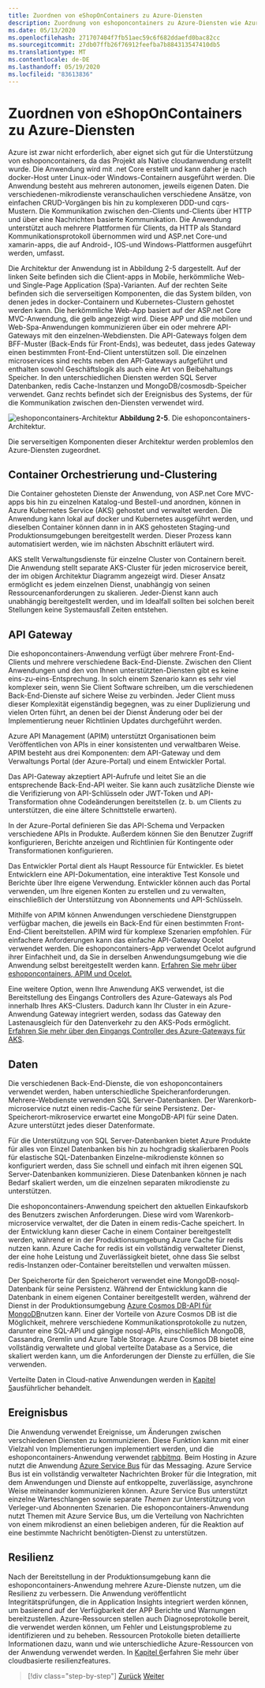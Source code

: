 ```yaml
---
title: Zuordnen von eShopOnContainers zu Azure-Diensten
description: Zuordnung von eshoponcontainers zu Azure-Diensten wie Azure Kubernetes Service, API-Gateway und Azure Service Bus.
ms.date: 05/13/2020
ms.openlocfilehash: 271707404f7fb51aec59c6f682ddaefd0bac82cc
ms.sourcegitcommit: 27db07ffb26f76912feefba7b884313547410db5
ms.translationtype: MT
ms.contentlocale: de-DE
ms.lasthandoff: 05/19/2020
ms.locfileid: "83613836"
---
```

# <a name="mapping-eshoponcontainers-to-azure-services"></a>Zuordnen von eShopOnContainers zu Azure-Diensten

Azure ist zwar nicht erforderlich, aber eignet sich gut für die Unterstützung von eshoponcontainers, da das Projekt als Native cloudanwendung erstellt wurde. Die Anwendung wird mit .net Core erstellt und kann daher je nach docker-Host unter Linux-oder Windows-Containern ausgeführt werden. Die Anwendung besteht aus mehreren autonomen, jeweils eigenen Daten. Die verschiedenen-mikrodienste veranschaulichen verschiedene Ansätze, von einfachen CRUD-Vorgängen bis hin zu komplexeren DDD-und cqrs-Mustern. Die Kommunikation zwischen den-Clients und-Clients über HTTP und über eine Nachrichten basierte Kommunikation. Die Anwendung unterstützt auch mehrere Plattformen für Clients, da HTTP als Standard Kommunikationsprotokoll übernommen wird und ASP.net Core-und xamarin-apps, die auf Android-, IOS-und Windows-Plattformen ausgeführt werden, umfasst.

Die Architektur der Anwendung ist in Abbildung 2-5 dargestellt. Auf der linken Seite befinden sich die Client-apps in Mobile, herkömmliche Web-und Single-Page Application (Spa)-Varianten. Auf der rechten Seite befinden sich die serverseitigen Komponenten, die das System bilden, von denen jedes in docker-Containern und Kubernetes-Clustern gehostet werden kann. Die herkömmliche Web-App basiert auf der ASP.net Core MVC-Anwendung, die gelb angezeigt wird. Diese APP und die mobilen und Web-Spa-Anwendungen kommunizieren über ein oder mehrere API-Gateways mit den einzelnen-Webdiensten. Die API-Gateways folgen dem BFF-Muster (Back-Ends für Front-Ends), was bedeutet, dass jedes Gateway einen bestimmten Front-End-Client unterstützen soll. Die einzelnen microservices sind rechts neben den API-Gateways aufgeführt und enthalten sowohl Geschäftslogik als auch eine Art von Beibehaltungs Speicher. In den unterschiedlichen Diensten werden SQL Server Datenbanken, redis Cache-Instanzen und MongoDB/cosmosdb-Speicher verwendet. Ganz rechts befindet sich der Ereignisbus des Systems, der für die Kommunikation zwischen den-Diensten verwendet wird.

![eshoponcontainers-Architektur ](./media/eshoponcontainers-architecture.png)
 **Abbildung 2-5**. Die eshoponcontainers-Architektur.

Die serverseitigen Komponenten dieser Architektur werden problemlos den Azure-Diensten zugeordnet.

## <a name="container-orchestration-and-clustering"></a>Container Orchestrierung und-Clustering

Die Container gehosteten Dienste der Anwendung, von ASP.net Core MVC-apps bis hin zu einzelnen Katalog-und Bestell-und anordnen, können in Azure Kubernetes Service (AKS) gehostet und verwaltet werden. Die Anwendung kann lokal auf docker und Kubernetes ausgeführt werden, und dieselben Container können dann in in AKS gehosteten Staging-und Produktionsumgebungen bereitgestellt werden. Dieser Prozess kann automatisiert werden, wie im nächsten Abschnitt erläutert wird.

AKS stellt Verwaltungsdienste für einzelne Cluster von Containern bereit. Die Anwendung stellt separate AKS-Cluster für jeden microservice bereit, der im obigen Architektur Diagramm angezeigt wird. Dieser Ansatz ermöglicht es jedem einzelnen Dienst, unabhängig von seinen Ressourcenanforderungen zu skalieren. Jeder-Dienst kann auch unabhängig bereitgestellt werden, und im Idealfall sollten bei solchen bereit Stellungen keine Systemausfall Zeiten entstehen.

## <a name="api-gateway"></a>API Gateway

Die eshoponcontainers-Anwendung verfügt über mehrere Front-End-Clients und mehrere verschiedene Back-End-Dienste. Zwischen den Client Anwendungen und den von Ihnen unterstützten-Diensten gibt es keine eins-zu-eins-Entsprechung. In solch einem Szenario kann es sehr viel komplexer sein, wenn Sie Client Software schreiben, um die verschiedenen Back-End-Dienste auf sichere Weise zu verbinden. Jeder Client muss dieser Komplexität eigenständig begegnen, was zu einer Duplizierung und vielen Orten führt, an denen bei der Dienst Änderung oder bei der Implementierung neuer Richtlinien Updates durchgeführt werden.

Azure API Management (APIM) unterstützt Organisationen beim Veröffentlichen von APIs in einer konsistenten und verwaltbaren Weise. APIM besteht aus drei Komponenten: dem API-Gateway und dem Verwaltungs Portal (der Azure-Portal) und einem Entwickler Portal.

Das API-Gateway akzeptiert API-Aufrufe und leitet Sie an die entsprechende Back-End-API weiter. Sie kann auch zusätzliche Dienste wie die Verifizierung von API-Schlüsseln oder JWT-Token und API-Transformation ohne Codeänderungen bereitstellen (z. b. um Clients zu unterstützen, die eine ältere Schnittstelle erwarten).

In der Azure-Portal definieren Sie das API-Schema und Verpacken verschiedene APIs in Produkte. Außerdem können Sie den Benutzer Zugriff konfigurieren, Berichte anzeigen und Richtlinien für Kontingente oder Transformationen konfigurieren.

Das Entwickler Portal dient als Haupt Ressource für Entwickler. Es bietet Entwicklern eine API-Dokumentation, eine interaktive Test Konsole und Berichte über Ihre eigene Verwendung. Entwickler können auch das Portal verwenden, um Ihre eigenen Konten zu erstellen und zu verwalten, einschließlich der Unterstützung von Abonnements und API-Schlüsseln.

Mithilfe von APIM können Anwendungen verschiedene Dienstgruppen verfügbar machen, die jeweils ein Back-End für einen bestimmten Front-End-Client bereitstellen. APIM wird für komplexe Szenarien empfohlen. Für einfachere Anforderungen kann das einfache API-Gateway Ocelot verwendet werden. Die eshoponcontainers-App verwendet Ocelot aufgrund ihrer Einfachheit und, da Sie in derselben Anwendungsumgebung wie die Anwendung selbst bereitgestellt werden kann. [Erfahren Sie mehr über eshoponcontainers, APIM und Ocelot.](https://docs.microsoft.com/dotnet/architecture/microservices/architect-microservice-container-applications/direct-client-to-microservice-communication-versus-the-api-gateway-pattern#azure-api-management)

Eine weitere Option, wenn Ihre Anwendung AKS verwendet, ist die Bereitstellung des Eingangs Controllers des Azure-Gateways als Pod innerhalb Ihres AKS-Clusters. Dadurch kann Ihr Cluster in ein Azure-Anwendung Gateway integriert werden, sodass das Gateway den Lastenausgleich für den Datenverkehr zu den AKS-Pods ermöglicht. [Erfahren Sie mehr über den Eingangs Controller des Azure-Gateways für AKS](https://github.com/Azure/application-gateway-kubernetes-ingress).

## <a name="data"></a>Daten

Die verschiedenen Back-End-Dienste, die von eshoponcontainers verwendet werden, haben unterschiedliche Speicheranforderungen. Mehrere-Webdienste verwenden SQL Server-Datenbanken. Der Warenkorb-microservice nutzt einen redis-Cache für seine Persistenz. Der-Speicherort-mikroservice erwartet eine MongoDB-API für seine Daten. Azure unterstützt jedes dieser Datenformate.

Für die Unterstützung von SQL Server-Datenbanken bietet Azure Produkte für alles von Einzel Datenbanken bis hin zu hochgradig skalierbaren Pools für elastische SQL-Datenbanken Einzelne-mikrodienste können so konfiguriert werden, dass Sie schnell und einfach mit ihren eigenen SQL Server-Datenbanken kommunizieren. Diese Datenbanken können je nach Bedarf skaliert werden, um die einzelnen separaten mikrodienste zu unterstützen.

Die eshoponcontainers-Anwendung speichert den aktuellen Einkaufskorb des Benutzers zwischen Anforderungen. Diese wird vom Warenkorb-microservice verwaltet, der die Daten in einem redis-Cache speichert. In der Entwicklung kann dieser Cache in einem Container bereitgestellt werden, während er in der Produktionsumgebung Azure Cache für redis nutzen kann. Azure Cache for redis ist ein vollständig verwalteter Dienst, der eine hohe Leistung und Zuverlässigkeit bietet, ohne dass Sie selbst redis-Instanzen oder-Container bereitstellen und verwalten müssen.

Der Speicherorte für den Speicherort verwendet eine MongoDB-nosql-Datenbank für seine Persistenz. Während der Entwicklung kann die Datenbank in einem eigenen Container bereitgestellt werden, während der Dienst in der Produktionsumgebung [Azure Cosmos DB-API für MongoDB](https://docs.microsoft.com/azure/cosmos-db/mongodb-introduction)nutzen kann. Einer der Vorteile von Azure Cosmos DB ist die Möglichkeit, mehrere verschiedene Kommunikationsprotokolle zu nutzen, darunter eine SQL-API und gängige nosql-APIs, einschließlich MongoDB, Cassandra, Gremlin und Azure Table Storage. Azure Cosmos DB bietet eine vollständig verwaltete und global verteilte Database as a Service, die skaliert werden kann, um die Anforderungen der Dienste zu erfüllen, die Sie verwenden.

Verteilte Daten in Cloud-native Anwendungen werden in [Kapitel 5](distributed-data.md)ausführlicher behandelt.

## <a name="event-bus"></a>Ereignisbus

Die Anwendung verwendet Ereignisse, um Änderungen zwischen verschiedenen Diensten zu kommunizieren. Diese Funktion kann mit einer Vielzahl von Implementierungen implementiert werden, und die eshoponcontainers-Anwendung verwendet [rabbitmq](https://www.rabbitmq.com/). Beim Hosting in Azure nutzt die Anwendung [Azure Service Bus](https://docs.microsoft.com/azure/service-bus/) für das Messaging. Azure Service Bus ist ein vollständig verwalteter Nachrichten Broker für die Integration, mit dem Anwendungen und Dienste auf entkoppelte, zuverlässige, asynchrone Weise miteinander kommunizieren können. Azure Service Bus unterstützt einzelne Warteschlangen sowie separate *Themen* zur Unterstützung von Verleger-und Abonnenten Szenarien. Die eshoponcontainers-Anwendung nutzt Themen mit Azure Service Bus, um die Verteilung von Nachrichten von einem mikrodienst an einen beliebigen anderen, für die Reaktion auf eine bestimmte Nachricht benötigten-Dienst zu unterstützen.

## <a name="resiliency"></a>Resilienz

Nach der Bereitstellung in der Produktionsumgebung kann die eshoponcontainers-Anwendung mehrere Azure-Dienste nutzen, um die Resilienz zu verbessern. Die Anwendung veröffentlicht Integritätsprüfungen, die in Application Insights integriert werden können, um basierend auf der Verfügbarkeit der APP Berichte und Warnungen bereitzustellen. Azure-Ressourcen stellen auch Diagnoseprotokolle bereit, die verwendet werden können, um Fehler und Leistungsprobleme zu identifizieren und zu beheben. Ressourcen Protokolle bieten detaillierte Informationen dazu, wann und wie unterschiedliche Azure-Ressourcen von der Anwendung verwendet werden. In [Kapitel 6](resiliency.md)erfahren Sie mehr über cloudbasierte resilienzfeatures.

>[!div class="step-by-step"]
>[Zurück](introduce-eshoponcontainers-reference-app.md)
>[Weiter](deploy-eshoponcontainers-azure.md)
